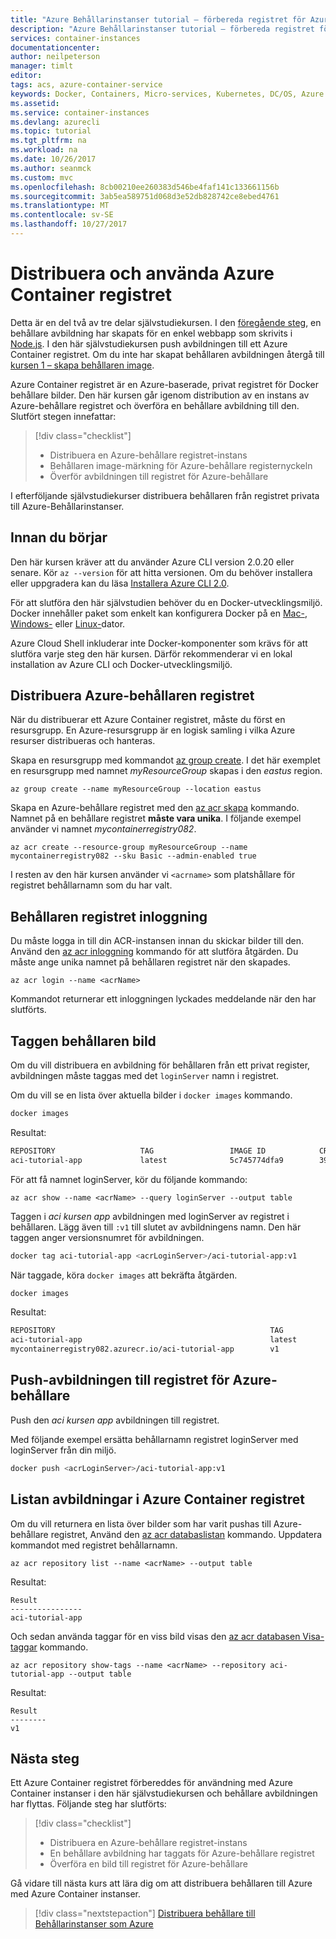 ```yaml
---
title: "Azure Behållarinstanser tutorial – förbereda registret för Azure-behållare"
description: "Azure Behållarinstanser tutorial – förbereda registret för Azure-behållare"
services: container-instances
documentationcenter: 
author: neilpeterson
manager: timlt
editor: 
tags: acs, azure-container-service
keywords: Docker, Containers, Micro-services, Kubernetes, DC/OS, Azure
ms.assetid: 
ms.service: container-instances
ms.devlang: azurecli
ms.topic: tutorial
ms.tgt_pltfrm: na
ms.workload: na
ms.date: 10/26/2017
ms.author: seanmck
ms.custom: mvc
ms.openlocfilehash: 8cb00210ee260383d546be4faf141c133661156b
ms.sourcegitcommit: 3ab5ea589751d068d3e52db828742ce8ebed4761
ms.translationtype: MT
ms.contentlocale: sv-SE
ms.lasthandoff: 10/27/2017
---
```

# <a name="deploy-and-use-azure-container-registry"></a>Distribuera och använda Azure Container registret

Detta är en del två av tre delar självstudiekursen. I den [föregående steg](container-instances-tutorial-prepare-app.md), en behållare avbildning har skapats för en enkel webbapp som skrivits i [Node.js](http://nodejs.org). I den här självstudiekursen push avbildningen till ett Azure Container registret. Om du inte har skapat behållaren avbildningen återgå till [kursen 1 – skapa behållaren image](container-instances-tutorial-prepare-app.md).

Azure Container registret är en Azure-baserade, privat registret för Docker behållare bilder. Den här kursen går igenom distribution av en instans av Azure-behållare registret och överföra en behållare avbildning till den. Slutfört stegen innefattar:

> [!div class="checklist"]
> * Distribuera en Azure-behållare registret-instans
> * Behållaren image-märkning för Azure-behållare registernyckeln
> * Överför avbildningen till registret för Azure-behållare

I efterföljande självstudiekurser distribuera behållaren från registret privata till Azure-Behållarinstanser.

## <a name="before-you-begin"></a>Innan du börjar

Den här kursen kräver att du använder Azure CLI version 2.0.20 eller senare. Kör `az --version` för att hitta versionen. Om du behöver installera eller uppgradera kan du läsa [Installera Azure CLI 2.0](/cli/azure/install-azure-cli).

För att slutföra den här självstudien behöver du en Docker-utvecklingsmiljö. Docker innehåller paket som enkelt kan konfigurera Docker på en [Mac-](https://docs.docker.com/docker-for-mac/), [Windows-](https://docs.docker.com/docker-for-windows/) eller [Linux-](https://docs.docker.com/engine/installation/#supported-platforms)dator.

Azure Cloud Shell inkluderar inte Docker-komponenter som krävs för att slutföra varje steg den här kursen. Därför rekommenderar vi en lokal installation av Azure CLI och Docker-utvecklingsmiljö.

## <a name="deploy-azure-container-registry"></a>Distribuera Azure-behållaren registret

När du distribuerar ett Azure Container registret, måste du först en resursgrupp. En Azure-resursgrupp är en logisk samling i vilka Azure resurser distribueras och hanteras.

Skapa en resursgrupp med kommandot [az group create](/cli/azure/group#create). I det här exemplet en resursgrupp med namnet *myResourceGroup* skapas i den *eastus* region.

```azurecli
az group create --name myResourceGroup --location eastus
```

Skapa en Azure-behållare registret med den [az acr skapa](/cli/azure/acr#create) kommando. Namnet på en behållare registret **måste vara unika**. I följande exempel använder vi namnet *mycontainerregistry082*.

```azurecli
az acr create --resource-group myResourceGroup --name mycontainerregistry082 --sku Basic --admin-enabled true
```

I resten av den här kursen använder vi `<acrname>` som platshållare för registret behållarnamn som du har valt.

## <a name="container-registry-login"></a>Behållaren registret inloggning

Du måste logga in till din ACR-instansen innan du skickar bilder till den. Använd den [az acr inloggning](/cli/azure/acr#az_acr_login) kommando för att slutföra åtgärden. Du måste ange unika namnet på behållaren registret när den skapades.

```azurecli
az acr login --name <acrName>
```

Kommandot returnerar ett inloggningen lyckades meddelande när den har slutförts.

## <a name="tag-container-image"></a>Taggen behållaren bild

Om du vill distribuera en avbildning för behållaren från ett privat register, avbildningen måste taggas med det `loginServer` namn i registret.

Om du vill se en lista över aktuella bilder i `docker images` kommando.

```bash
docker images
```

Resultat:

```bash
REPOSITORY                   TAG                 IMAGE ID            CREATED              SIZE
aci-tutorial-app             latest              5c745774dfa9        39 seconds ago       68.1 MB
```

För att få namnet loginServer, kör du följande kommando:

```azurecli
az acr show --name <acrName> --query loginServer --output table
```

Taggen i *aci kursen app* avbildningen med loginServer av registret i behållaren. Lägg även till `:v1` till slutet av avbildningens namn. Den här taggen anger versionsnumret för avbildningen.

```bash
docker tag aci-tutorial-app <acrLoginServer>/aci-tutorial-app:v1
```

När taggade, köra `docker images` att bekräfta åtgärden.

```bash
docker images
```

Resultat:

```bash
REPOSITORY                                                TAG                 IMAGE ID            CREATED             SIZE
aci-tutorial-app                                          latest              5c745774dfa9        39 seconds ago      68.1 MB
mycontainerregistry082.azurecr.io/aci-tutorial-app        v1                  a9dace4e1a17        7 minutes ago       68.1 MB
```

## <a name="push-image-to-azure-container-registry"></a>Push-avbildningen till registret för Azure-behållare

Push den *aci kursen app* avbildningen till registret.

Med följande exempel ersätta behållarnamn registret loginServer med loginServer från din miljö.

```bash
docker push <acrLoginServer>/aci-tutorial-app:v1
```

## <a name="list-images-in-azure-container-registry"></a>Listan avbildningar i Azure Container registret

Om du vill returnera en lista över bilder som har varit pushas till Azure-behållare registret, Använd den [az acr databaslistan](/cli/azure/acr/repository#list) kommando. Uppdatera kommandot med registret behållarnamn.

```azurecli
az acr repository list --name <acrName> --output table
```

Resultat:

```azurecli
Result
----------------
aci-tutorial-app
```

Och sedan använda taggar för en viss bild visas den [az acr databasen Visa-taggar](/cli/azure/acr/repository#show-tags) kommando.

```azurecli
az acr repository show-tags --name <acrName> --repository aci-tutorial-app --output table
```

Resultat:

```azurecli
Result
--------
v1
```

## <a name="next-steps"></a>Nästa steg

Ett Azure Container registret förbereddes för användning med Azure Container instanser i den här självstudiekursen och behållare avbildningen har flyttas. Följande steg har slutförts:

> [!div class="checklist"]
> * Distribuera en Azure-behållare registret-instans
> * En behållare avbildning har taggats för Azure-behållare registret
> * Överföra en bild till registret för Azure-behållare

Gå vidare till nästa kurs att lära dig om att distribuera behållaren till Azure med Azure Container instanser.

> [!div class="nextstepaction"]
> [Distribuera behållare till Behållarinstanser som Azure](./container-instances-tutorial-deploy-app.md)
